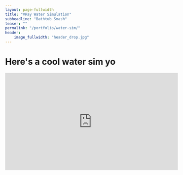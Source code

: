 ```yaml
---
layout: page-fullwidth
title: "VRay Water Simulation"
subheadline: "Bathtub Smash"
teaser: ""
permalink: "/portfolio/water-sim/"
header:
    image_fullwidth: "header_drop.jpg"
---
```


Here's a cool water sim yo
=======

<iframe width="560" height="315" src="https://www.youtube.com/embed/-c5YHMYiKYw" frameborder="0" allow="accelerometer; autoplay; encrypted-media; gyroscope; picture-in-picture" allowfullscreen></iframe>
